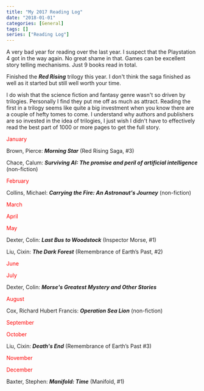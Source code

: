 ```yaml
---
title: "My 2017 Reading Log"
date: "2018-01-01"
categories: [General]
tags: []
series: ["Reading Log"]
---
```


A very bad year for reading over the last year. I suspect that the Playstation 4 got in the way again. No great shame in that. Games can be excellent story telling mechanisms. Just 9 books read in total.

Finished the ***Red Rising*** trilogy this year. I don't think the saga finished as well as it started but still well worth your time.

I do wish that the science fiction and fantasy genre wasn't so driven by trilogies. Personally I find they put me off as much as attract. Reading the first in a trilogy seems like quite a big investment when you know there are a couple of hefty tomes to come. I understand why authors and publishers are so invested in the idea of trilogies, I just wish I didn't have to effectively read the best part of 1000 or more pages to get the full story.

<span style="color: #ff0000;">January</span>

Brown, Pierce: ***Morning Star*** (Red Rising Saga, #3)

Chace, Calum: ***Surviving AI: The promise and peril of artificial intelligence*** (non-fiction)

<span style="color: #ff0000;">February</span>

Collins, Michael: ***Carrying the Fire: An Astronaut's Journey*** (non-fiction)

<span style="color: #ff0000;">March</span>

<span style="color: #ff0000;">April</span>

<span style="color: #ff0000;">May</span>

Dexter, Colin: ***Last Bus to Woodstock*** (Inspector Morse, #1)

Liu, Cixin: ***The Dark Forest*** (Remembrance of Earth’s Past, #2)

<span style="color: #ff0000;">June</span>

<span style="color: #ff0000;">July</span>

Dexter, Colin: ***Morse's Greatest Mystery and Other Stories***

<span style="color: #ff0000;">August</span>

Cox, Richard Hubert Francis: ***Operation Sea Lion*** (non-fiction)

<span style="color: #ff0000;">September</span>

<span style="color: #ff0000;">October</span>

Liu, Cixin: ***Death's End*** (Remembrance of Earth’s Past #3)

<span style="color: #ff0000;">November</span>

<span style="color: #ff0000;">December</span>

Baxter, Stephen: ***Manifold: Time*** (Manifold, #1)
